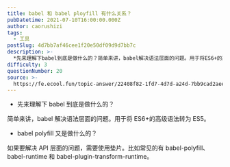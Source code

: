 ```yaml
---
title: babel 和 babel ployfill 有什么关系？
pubDatetime: 2021-07-10T16:00:00.000Z
author: caorushizi
tags:
  - 工具
postSlug: 4d7bb7af46cee1f20e50df09d9d7bb7c
description: >-
  *先来理解下babel到底是做什么的？简单来讲，babel解决语法层面的问题。用于将ES6+的高级语法转为ES5。*babelpolyfill又是做什么的？如果要解决API层面的问题，需要使用垫片。比
difficulty: 3
questionNumber: 20
source: >-
  https://fe.ecool.fun/topic-answer/22408f82-1fd7-4d7d-a24d-7bb9cad2aee3?orderBy=updateTime&order=desc&tagId=29
---
```


- 先来理解下 babel 到底是做什么的？

简单来讲，babel 解决语法层面的问题。用于将 ES6+的高级语法转为 ES5。

- babel polyfill 又是做什么的？

如果要解决 API 层面的问题，需要使用垫片。比如常见的有 babel-polyfill、babel-runtime 和 babel-plugin-transform-runtime。
